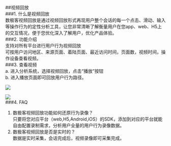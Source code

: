 ##视频回放  
###1. 什么是视频回放  
数极客视频回放是通过视频回放形式再现用户整个会话的每一个点击、滑动、输入等操作行为的定性分析工具，让您非常清晰了解衡量用户在您app、web、H5上的交互情况，便于您优化深入了解用户，优化产品体验。  
###2.	功能介绍  
支持对所有平台进行用户行为视频回放  
可按用户访问地区、来源页面、着陆页面、最近访问时间，页面数，视频时间，操作设备查看视频。  
###3.	查看视频  
a.	进入分析系统，选择视频回放，点击“播放”按钮  
b.	进入播放页面即可回放用户行为路径。

![](http://www.shujike.com/docsimg/视频回放1.jpg)  

![](http://www.shujike.com/docsimg/视频回放2.gif)  
###4.	FAQ 
1.	数极客视频回放功能如何还原行为录像？  
只要将您对应平台（web,H5,Android,iOS）的SDK，添加到对应的平台就能自由配置录制需求，分析用户全量的用户行为录像数据。  
2.	数极客视频回放是否是实时的？  
数据是实时采集，会话完成后，视频录像即可采集完成。  
